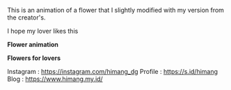 This is an animation of a flower that I slightly modified with my version from the creator's.

I hope my lover likes this 

**Flower animation**

**Flowers for lovers**

Instagram : https://instagram.com/himang_dg
Profile : https://s.id/himang
Blog : https://www.himang.my.id/
